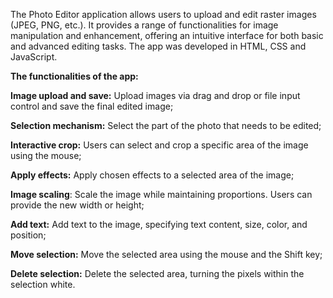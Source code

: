 The Photo Editor application allows users to upload and edit raster images (JPEG, PNG, etc.). It provides a range of functionalities for image manipulation and enhancement, offering an intuitive interface for both basic and advanced editing tasks. The app was developed in HTML, CSS and JavaScript.

**The functionalities of the app:**

**Image upload and save:** Upload images via drag and drop or file input control and save the final edited image;

**Selection mechanism:** Select the part of the photo that needs to be edited;

**Interactive crop:** Users can select and crop a specific area of the image using the mouse;

**Apply effects:** Apply chosen effects to a selected area of the image;

**Image scaling**: Scale the image while maintaining proportions. Users can provide the new width or height;

**Add text:** Add text to the image, specifying text content, size, color, and position;

**Move selection:** Move the selected area using the mouse and the Shift key;

**Delete selection:** Delete the selected area, turning the pixels within the selection white.
